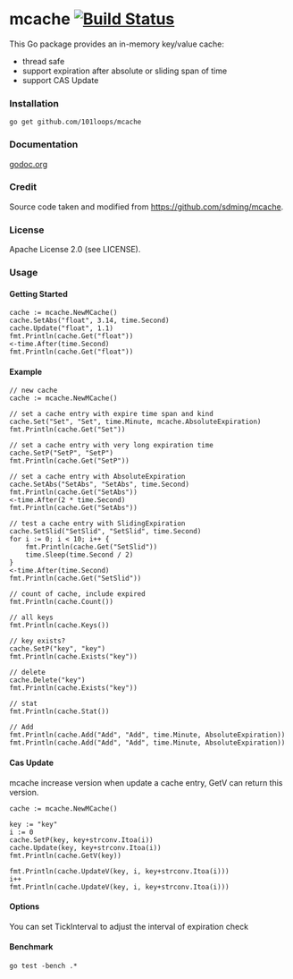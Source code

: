 mcache [![Build Status](https://secure.travis-ci.org/101loops/mcache.png)](https://travis-ci.org/101loops/mcache)
=========

This Go package provides an in-memory key/value cache:
 - thread safe
 - support expiration after absolute or sliding span of time
 - support CAS Update

### Installation
`go get github.com/101loops/mcache`

### Documentation
[godoc.org](http://godoc.org/github.com/101loops/mcache)

### Credit
Source code taken and modified from https://github.com/sdming/mcache.

### License
Apache License 2.0 (see LICENSE).

### Usage

#### Getting Started

	cache := mcache.NewMCache()
	cache.SetAbs("float", 3.14, time.Second)
	cache.Update("float", 1.1)
	fmt.Println(cache.Get("float"))
	<-time.After(time.Second)
	fmt.Println(cache.Get("float"))


#### Example

	// new cache
	cache := mcache.NewMCache()

	// set a cache entry with expire time span and kind
	cache.Set("Set", "Set", time.Minute, mcache.AbsoluteExpiration)
	fmt.Println(cache.Get("Set"))

	// set a cache entry with very long expiration time
	cache.SetP("SetP", "SetP")
	fmt.Println(cache.Get("SetP"))

	// set a cache entry with AbsoluteExpiration
	cache.SetAbs("SetAbs", "SetAbs", time.Second)
	fmt.Println(cache.Get("SetAbs"))
	<-time.After(2 * time.Second)
	fmt.Println(cache.Get("SetAbs"))

	// test a cache entry with SlidingExpiration
	cache.SetSlid("SetSlid", "SetSlid", time.Second)
	for i := 0; i < 10; i++ {
		fmt.Println(cache.Get("SetSlid"))
		time.Sleep(time.Second / 2)
	}
	<-time.After(time.Second)
	fmt.Println(cache.Get("SetSlid"))

	// count of cache, include expired
	fmt.Println(cache.Count())

	// all keys
	fmt.Println(cache.Keys())

	// key exists?
	cache.SetP("key", "key")
	fmt.Println(cache.Exists("key"))

	// delete
	cache.Delete("key")
	fmt.Println(cache.Exists("key"))

	// stat
	fmt.Println(cache.Stat())

	// Add
	fmt.Println(cache.Add("Add", "Add", time.Minute, AbsoluteExpiration))
	fmt.Println(cache.Add("Add", "Add", time.Minute, AbsoluteExpiration))



#### Cas Update

mcache increase version when update a cache entry, GetV can return this version.

	cache := mcache.NewMCache()

	key := "key"
	i := 0
	cache.SetP(key, key+strconv.Itoa(i))
	cache.Update(key, key+strconv.Itoa(i))
	fmt.Println(cache.GetV(key))

	fmt.Println(cache.UpdateV(key, i, key+strconv.Itoa(i)))
	i++
	fmt.Println(cache.UpdateV(key, i, key+strconv.Itoa(i)))


#### Options

You can set TickInterval to adjust the interval of expiration check

#### Benchmark

	go test -bench .*
